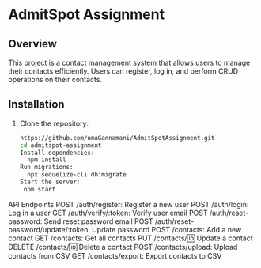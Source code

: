 # AdmitSpot Assignment

## Overview
This project is a contact management system that allows users to manage their contacts efficiently. Users can register, log in, and perform CRUD operations on their contacts.

## Installation

1. Clone the repository:
   ```bash
   https://github.com/umaGannamani/AdmitSpotAssignment.git
   cd admitspot-assignment
   Install dependencies:
     npm install
   Run migrations:
     npx sequelize-cli db:migrate
   Start the server:
    npm start

API Endpoints
POST /auth/register: Register a new user
POST /auth/login: Log in a user
GET /auth/verify/:token: Verify user email
POST /auth/reset-password: Send reset password email
POST /auth/reset-password/update/:token: Update password
POST /contacts: Add a new contact
GET /contacts: Get all contacts
PUT /contacts/:id: Update a contact
DELETE /contacts/:id: Delete a contact
POST /contacts/upload: Upload contacts from CSV
GET /contacts/export: Export contacts to CSV
